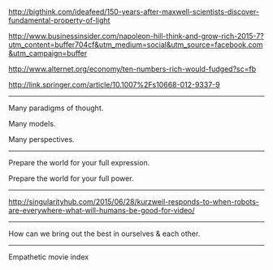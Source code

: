 <a href="http://bigthink.com/ideafeed/150-years-after-maxwell-scientists-discover-fundamental-property-of-light" target="_blank">http://bigthink.com/ideafeed/150-years-after-maxwell-scientists-discover-fundamental-property-of-light</a>

<a href="http://www.businessinsider.com/napoleon-hill-think-and-grow-rich-2015-7?utm_content=buffer704cf&utm_medium=social&utm_source=facebook.com&utm_campaign=buffer" target="_blank">http://www.businessinsider.com/napoleon-hill-think-and-grow-rich-2015-7?utm_content=buffer704cf&utm_medium=social&utm_source=facebook.com&utm_campaign=buffer</a>

<a href="http://www.alternet.org/economy/ten-numbers-rich-would-fudged?sc=fb" target="_blank">http://www.alternet.org/economy/ten-numbers-rich-would-fudged?sc=fb</a>

<a href="http://link.springer.com/article/10.1007%2Fs10668-012-9337-9" target="_blank">http://link.springer.com/article/10.1007%2Fs10668-012-9337-9</a>

---

Many paradigms of thought.

Many models.

Many perspectives.

---

Prepare the world for your full expression.

Prepare the world for your full power.

---

<a href="http://singularityhub.com/2015/06/28/kurzweil-responds-to-when-robots-are-everywhere-what-will-humans-be-good-for-video/" target="_blank">http://singularityhub.com/2015/06/28/kurzweil-responds-to-when-robots-are-everywhere-what-will-humans-be-good-for-video/</a>

---

How can we bring out the best in ourselves & each other.

---

Empathetic movie index
